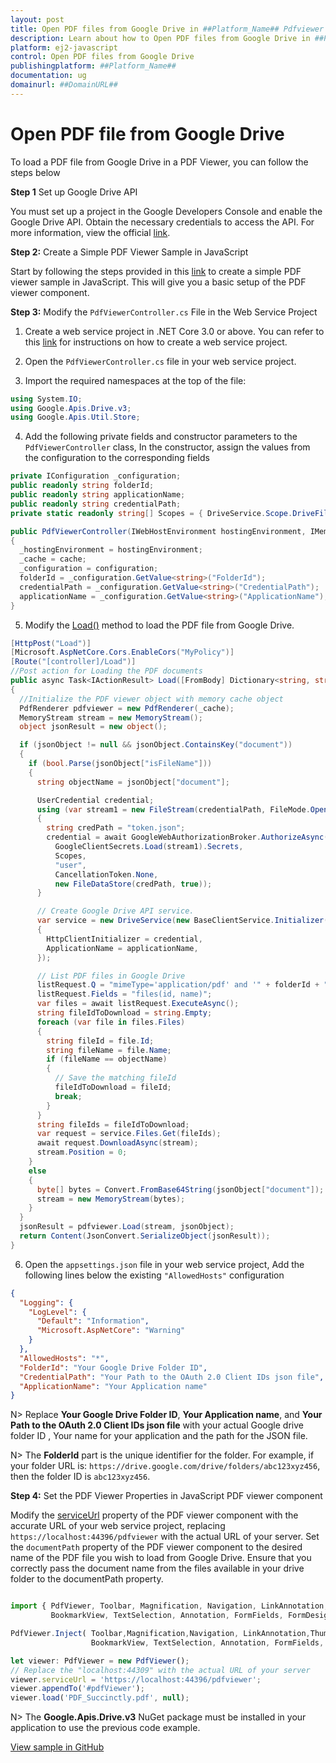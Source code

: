 ```yaml
---
layout: post
title: Open PDF files from Google Drive in ##Platform_Name## Pdfviewer control | Syncfusion
description: Learn about how to Open PDF files from Google Drive in ##Platform_Name## Pdfviewer control of Syncfusion Essential JS 2 and more details.
platform: ej2-javascript
control: Open PDF files from Google Drive
publishingplatform: ##Platform_Name##
documentation: ug
domainurl: ##DomainURL##
---
```


# Open PDF file from Google Drive

To load a PDF file from Google Drive in a PDF Viewer, you can follow the steps below

**Step 1** Set up Google Drive API

You must set up a project in the Google Developers Console and enable the Google Drive API. Obtain the necessary credentials to access the API. For more information, view the official [link](https://developers.google.com/drive/api/guides/enable-sdk).

**Step 2:** Create a Simple PDF Viewer Sample in JavaScript

Start by following the steps provided in this [link](https://ej2.syncfusion.com/javascript/documentation/pdfviewer/getting-started) to create a simple PDF viewer sample in JavaScript. This will give you a basic setup of the PDF viewer component.

**Step 3:** Modify the `PdfViewerController.cs` File in the Web Service Project

1. Create a web service project in .NET Core 3.0 or above. You can refer to this [link](https://www.syncfusion.com/kb/11063/how-to-create-pdf-viewer-web-service-in-net-core-3-0-and-above) for instructions on how to create a web service project.

2. Open the `PdfViewerController.cs` file in your web service project.

3. Import the required namespaces at the top of the file:

```csharp
using System.IO;
using Google.Apis.Drive.v3;
using Google.Apis.Util.Store;
```

4. Add the following private fields and constructor parameters to the `PdfViewerController` class, In the constructor, assign the values from the configuration to the corresponding fields

```csharp
private IConfiguration _configuration;
public readonly string folderId;
public readonly string applicationName;
public readonly string credentialPath;
private static readonly string[] Scopes = { DriveService.Scope.DriveFile, DriveService.Scope.DriveReadonly};

public PdfViewerController(IWebHostEnvironment hostingEnvironment, IMemoryCache cache, IConfiguration configuration)
{
  _hostingEnvironment = hostingEnvironment;
  _cache = cache;
  _configuration = configuration;
  folderId = _configuration.GetValue<string>("FolderId");
  credentialPath = _configuration.GetValue<string>("CredentialPath");
  applicationName = _configuration.GetValue<string>("ApplicationName");
}
```

5. Modify the [Load()](https://helpej2.syncfusion.com/documentation/api/pdfviewer/#load) method to load the PDF file from Google Drive.

```csharp
[HttpPost("Load")]
[Microsoft.AspNetCore.Cors.EnableCors("MyPolicy")]
[Route("[controller]/Load")]
//Post action for Loading the PDF documents 
public async Task<IActionResult> Load([FromBody] Dictionary<string, string> jsonObject)
{
  //Initialize the PDF viewer object with memory cache object
  PdfRenderer pdfviewer = new PdfRenderer(_cache);
  MemoryStream stream = new MemoryStream();
  object jsonResult = new object();

  if (jsonObject != null && jsonObject.ContainsKey("document"))
  {
    if (bool.Parse(jsonObject["isFileName"]))
    {
      string objectName = jsonObject["document"];

      UserCredential credential;
      using (var stream1 = new FileStream(credentialPath, FileMode.Open, FileAccess.Read))
      {
        string credPath = "token.json";
        credential = await GoogleWebAuthorizationBroker.AuthorizeAsync(
          GoogleClientSecrets.Load(stream1).Secrets,
          Scopes,
          "user",
          CancellationToken.None,
          new FileDataStore(credPath, true));
      }

      // Create Google Drive API service.
      var service = new DriveService(new BaseClientService.Initializer()
      {
        HttpClientInitializer = credential,
        ApplicationName = applicationName,
      });

      // List PDF files in Google Drive
      listRequest.Q = "mimeType='application/pdf' and '" + folderId + "' in parents and trashed=false";
      listRequest.Fields = "files(id, name)";
      var files = await listRequest.ExecuteAsync();
      string fileIdToDownload = string.Empty;
      foreach (var file in files.Files)
      { 
        string fileId = file.Id;
        string fileName = file.Name;
        if (fileName == objectName)
        {
          // Save the matching fileId
          fileIdToDownload = fileId;
          break;
        }
      }
      string fileIds = fileIdToDownload;
      var request = service.Files.Get(fileIds);
      await request.DownloadAsync(stream);
      stream.Position = 0;
    }
    else
    {
      byte[] bytes = Convert.FromBase64String(jsonObject["document"]);
      stream = new MemoryStream(bytes);
    }
  }
  jsonResult = pdfviewer.Load(stream, jsonObject);
  return Content(JsonConvert.SerializeObject(jsonResult));
}
```

6. Open the `appsettings.json` file in your web service project, Add the following lines below the existing `"AllowedHosts"` configuration

```json
{
  "Logging": {
    "LogLevel": {
      "Default": "Information",
      "Microsoft.AspNetCore": "Warning"
    }
  },
  "AllowedHosts": "*",
  "FolderId": "Your Google Drive Folder ID",
  "CredentialPath": "Your Path to the OAuth 2.0 Client IDs json file",
  "ApplicationName": "Your Application name"
}
```

N> Replace **Your Google Drive Folder ID**, **Your Application name**, and **Your Path to the OAuth 2.0 Client IDs json file** with your actual Google drive folder ID , Your name for your application and the path for the JSON file.

N> The **FolderId** part is the unique identifier for the folder. For example, if your folder URL is: `https://drive.google.com/drive/folders/abc123xyz456`, then the folder ID is `abc123xyz456`.

**Step 4:**  Set the PDF Viewer Properties in JavaScript PDF viewer component

Modify the [serviceUrl](https://helpej2.syncfusion.com/documentation/api/pdfviewer/#serviceurl) property of the PDF viewer component with the accurate URL of your web service project, replacing `https://localhost:44396/pdfviewer` with the actual URL of your server. Set the `documentPath` property of the PDF viewer component to the desired name of the PDF file you wish to load from Google Drive. Ensure that you correctly pass the document name from the files available in your drive folder to the documentPath property.

```javascript

import { PdfViewer, Toolbar, Magnification, Navigation, LinkAnnotation,ThumbnailView,
         BookmarkView, TextSelection, Annotation, FormFields, FormDesigner} from '@syncfusion/ej2-pdfviewer';

PdfViewer.Inject( Toolbar,Magnification,Navigation, LinkAnnotation,ThumbnailView,
                  BookmarkView, TextSelection, Annotation, FormFields, FormDesigner);

let viewer: PdfViewer = new PdfViewer();
// Replace the "localhost:44309" with the actual URL of your server
viewer.serviceUrl = 'https://localhost:44396/pdfviewer';
viewer.appendTo('#pdfViewer');
viewer.load('PDF_Succinctly.pdf', null);

```

N> The **Google.Apis.Drive.v3** NuGet package must be installed in your application to use the previous code example.

[View sample in GitHub](https://github.com/SyncfusionExamples/open-save-pdf-documents-in-google-drive)